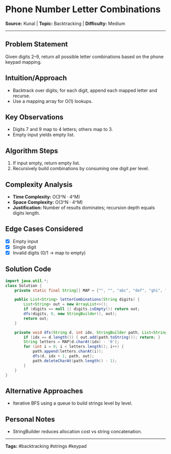 # Phone Number Letter Combinations

**Source:** Kunal | **Topic:** Backtracking | **Difficulty:** Medium  

---

## Problem Statement
Given digits 2–9, return all possible letter combinations based on the phone keypad mapping.

## Intuition/Approach
- Backtrack over digits; for each digit, append each mapped letter and recurse.
- Use a mapping array for O(1) lookups.

## Key Observations
- Digits 7 and 9 map to 4 letters; others map to 3.
- Empty input yields empty list.

## Algorithm Steps
1. If input empty, return empty list.
2. Recursively build combinations by consuming one digit per level.

## Complexity Analysis
- **Time Complexity:** O(3^N · 4^M)
- **Space Complexity:** O(3^N · 4^M)
- **Justification:** Number of results dominates; recursion depth equals digits length.

## Edge Cases Considered
- [x] Empty input
- [x] Single digit
- [x] Invalid digits (0/1 → map to empty)

## Solution Code

```java
import java.util.*;
class Solution {
    private static final String[] MAP = {"", "", "abc", "def", "ghi", "jkl", "mno", "pqrs", "tuv", "wxyz"};

    public List<String> letterCombinations(String digits) {
        List<String> out = new ArrayList<>();
        if (digits == null || digits.isEmpty()) return out;
        dfs(digits, 0, new StringBuilder(), out);
        return out;
    }

    private void dfs(String d, int idx, StringBuilder path, List<String> out) {
        if (idx == d.length()) { out.add(path.toString()); return; }
        String letters = MAP[d.charAt(idx) - '0'];
        for (int i = 0; i < letters.length(); i++) {
            path.append(letters.charAt(i));
            dfs(d, idx + 1, path, out);
            path.deleteCharAt(path.length() - 1);
        }
    }
}
```

## Alternative Approaches
- Iterative BFS using a queue to build strings level by level.

## Personal Notes
- StringBuilder reduces allocation cost vs string concatenation.

---
**Tags:** #backtracking #strings #keypad
